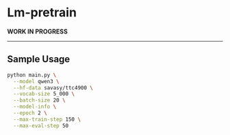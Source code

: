 # Lm-pretrain

**WORK IN PROGRESS**

---

## Sample Usage

```bash
python main.py \
  --model qwen3 \
  --hf-data savasy/ttc4900 \
  --vocab-size 5_000 \
  --batch-size 20 \
  --model-info \
  --epoch 2 \
  --max-train-step 150 \
  --max-eval-step 50
```
